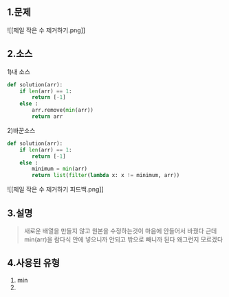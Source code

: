 ## 1.문제
![[제일 작은 수 제거하기.png]]
## 2.소스
1)내 소스
```python
def solution(arr):
    if len(arr) == 1:
        return [-1]
    else :
        arr.remove(min(arr))
        return arr
```

2)바꾼소스
```python
def solution(arr):
    if len(arr) == 1:
        return [-1]
    else :
        minimum = min(arr)
        return list(filter(lambda x: x != minimum, arr))
```

![[제일 작은 수 제거하기 피드백.png]]

## 3.설명
> 새로운 배열을 만들지 않고 원본을 수정하는것이 마음에 안들어서 바꿨다
> 근데 min(arr)을 람다식 안에 넣으니까 안되고 밖으로 빼니까 된다
> 왜그런지 모르겠다

## 4.사용된 유형
1) min
2)